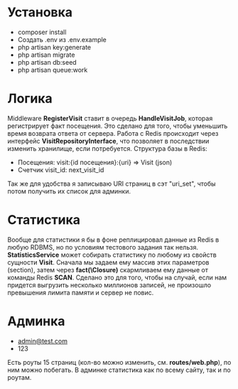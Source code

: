 # Установка
* composer install
* Создать .env из .env.example
* php artisan key:generate
* php artisan migrate
* php artisan db:seed
* php artisan queue:work

# Логика
Middleware **RegisterVisit** ставит в очередь **HandleVisitJob**,
которая регистрирует факт посещения. Это сделано для того,
чтобы уменьшить время возврата ответа от сервера.
Работа с Redis происходит через интерфейс **VisitRepositoryInterface**,
что позволяет в последствии изменить хранилище, если потребуется.
Структура базы в Redis:

* Посещения: visit:{id посещения}:{uri} => Visit (json)
* Счетчик visit_id: next_visit_id

Так же для удобства я записываю URI страниц в сэт 
"uri_set", чтобы потом получить их список для админки.

# Статистика
Вообще для статистики я бы в фоне реплицировал данные из
Redis в любую RDBMS, но по условиям тестового задания так нельзя.
**StatisticsService** может собирать статистику по любому
из свойств сущности **Visit**. Сначала мы задаем ему массив 
этих параметров (section), затем через **fact(\Closure)** скармливаем
ему данные от команды Redis **SCAN**. Сделано это для того, чтобы на случай,
если нам придется выгрузить несколько миллионов записей, не произошло 
превышения лимита памяти и сервер не повис.

# Админка
* admin@test.com
* 123

Есть роуты 15 страниц (кол-во можно изменить, см. **routes/web.php**),
по ним можно побегать. В админке статистика как по всему сайту, так и по роутам.

